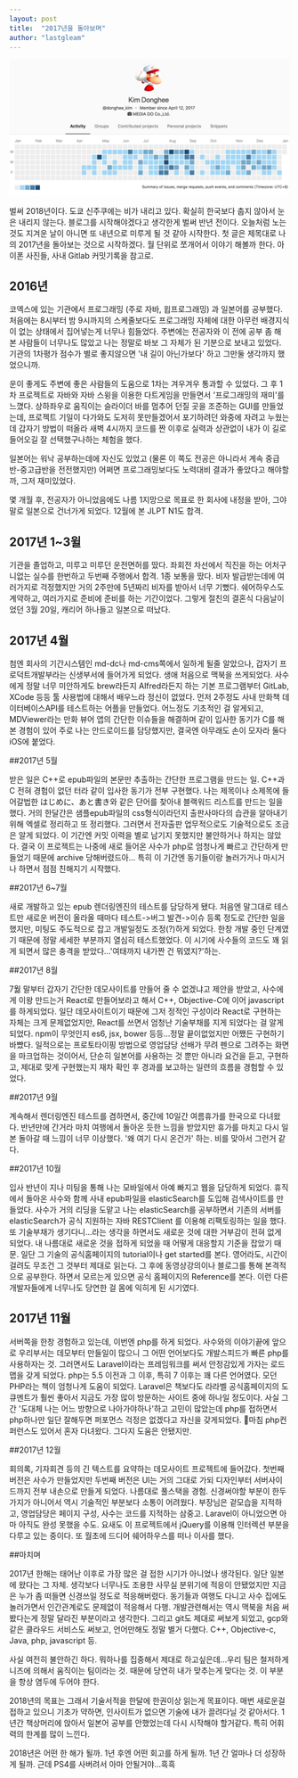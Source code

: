 ```yaml
---
layout: post
title:  "2017년을 돌아보며"
author: "lastgleam"
---
```

![2017년의 커밋기록](/assets/images/2017_commits.jpeg)

벌써 2018년이다. 도쿄 신주쿠에는 비가 내리고 있다. 확실히 한국보다 춥지 않아서 눈은 내리지 않는다. 블로그를 시작해야겠다고 생각한게 벌써 반년 전이다. 오늘처럼 노는 것도 지겨운 날이 아니면 또 내년으로 미루게 될 것 같아 시작한다. 첫 글은 제목대로 나의 2017년을 돌아보는 것으로 시작하겠다. 월 단위로 쪼개어서 이야기 해볼까 한다. 아이폰 사진들, 사내 Gitlab 커밋기록을 참고로.

## 2016년

코엑스에 있는 기관에서 프로그래밍 (주로 자바, 윕프로그래밍) 과 일본어를 공부했다. 처음에는 8시부터 밤 9시까지의 스케줄보다도 프로그래밍 자체에 대한 아무런 배경지식이 없는 상태에서 집어넣는게 너무나 힘들었다. 주변에는 전공자와 이 전에 공부 좀 해 본 사람들이 너무나도 많았고 나는 정말로 바보 그 자체가 된 기분으로 보내고 있었다. 기관의 1차평가 점수가 별로 좋지않으면 '내 길이 아닌가보다' 하고 그만둘 생각까지 했었으니까.

운이 좋게도 주변에 좋은 사람들의 도움으로 1차는 겨우겨우 통과할 수 있었다. 그 후 1차 프로젝트로 자바와 자바 스윙을 이용한 다트게임을 만들면서 '프로그래밍의 재미'를 느꼈다. 상하좌우로 움직이는 슬라이더 바를 멈추어 던질 곳을 조준하는 GUI를 만들었는데, 프로젝트 기일이 다가와도 도저히 못만들겠어서 포기하려던 와중에 자려고 누웠는데 갑자기 방법이 떠올라 새벽 4시까지 코드를 짠 이후로 실력과 상관없이 내가 이 길로 들어오길 잘 선택했구나하는 체험을 했다.

일본어는 워낙 공부하는데에 자신도 있었고 (물론 이 쪽도 전공은 아니라서 계속 중급반-중고급반을 전전했지만) 어쩌면 프로그래밍보다도 노력대비 결과가 좋았다고 해야할까, 그저 재미있었다.

몇 개월 후, 전공자가 아니었음에도 나름 1지망으로 목표로 한 회사에 내정을 받아, 그야말로 일본으로 건너가게 되었다. 12월에 본 JLPT N1도 합격.

## 2017년 1~3윌

기관을 졸업하고, 미루고 미루던 운전면허를 땄다. 좌회전 차선에서 직진을 하는 어처구니없는 실수를 한번하고 두번째 주행에서 합격. 1종 보통을 땄다.
비자 발급받는데에 여러가지로 걱정했지만 거의 2주만에 5년짜리 비자를 받아서 너무 기뻤다. 쉐어하우스도 계약하고, 여러가지로 준비에 준비를 하는 기간이었다. 
그렇게 절친의 결혼식 다음날이었던 3월 20일, 캐리어 하나들고 일본으로 떠났다.

## 2017년 4월 

첨엔 회사의 기간시스템인 md-dc나 md-cms쪽에서 일하게 될줄 알았으나, 갑자기 프로덕트개발부라는 신생부서에 들어가게 되었다. 생애 처음으로 맥북을 쓰게되었다. 사수에게 정말 너무 미안하게도 brew라든지 Alfred라든지 하는 기본 프로그램부터 GitLab, XCode 등등 툴 사용법에 대해서 배우느라 정신이 없었다. 먼저 2주정도 사내 만화책 데이터베이스API를 테스트하는 어플을 만들었다. 어느정도 기초적인 걸 알게되고, MDViewer라는 만화 뷰어 앱의 간단한 이슈들을 해결하며 같이 입사한 동기가 C를 해본 경험이 있어 주로 나는 안드로이드를 담당했지만, 결국엔 아무래도 손이 모자라 둘다 iOS에 붙었다.

##2017년 5월

받은 일은 C++로 epub파일의 본문만 추출하는 간단한 프로그램을 만드는 일. 
C++과 C 전혀 경험이 없던 터라 같이 입사한 동기가 전부 구현했다. 나는 제목이나 소제목에 들어갈법한 はじめに、あと書き와 같은 단어를 찾아내 블랙워드 리스트를 만드는 일을 했다. 거의 한달간은 샘플epub파일의 css형식이라던지 출판사마다의 습관을 알아내기 위해 엑셀로 정리하고 또 정리했다. 그러면서 전자출판 업무적으로도 기술적으로도 조금은 알게 되었다. 이 기간엔 커밋 이력을 별로 남기지 못했지만 불안하거나 하지는 않았다.
결국 이 프로젝트는 나중에 새로 들어온 사수가 php로 엄청나게 빠르고 간단하게 만들었기 때문에 archive 당해버렸드아...
특히 이 기간엔 동기들이랑 놀러가거나 마시거나 하면서 점점 친해지기 시작했다.

##2017년 6~7월

새로 개발하고 있는 epub 렌더링엔진의 테스트를 담당하게 됐다. 처음엔 말그대로 테스트만 새로운 버전이 올라올 때마다 테스트->버그 발견->이슈 등록 정도로 간단한 일을 했지만, 미팅도 주도적으로 잡고 개발일정도 조정(?)하게 되었다. 한창 개발 중인 단계였기 때문에 정말 세세한 부분까지 열심히 테스트했었다. 이 시기에 사수들의 코드도 꽤 읽게 되면서 많은 충격을 받았다...'여태까지 내가짠 건 뭐였지?'하는.

##2017년 8월 

7웖 말부터 갑자기 간단한 데모사이트를 만들어 줄 수 없겠냐고 제안을 받았고, 사수에게 이왕 만드는거 React로 만들어보라고 해서 C++, Objective-C에 이어 javascript를 하게되었다. 일단 데모사이트이기 때문에 그저 정적인 구성이라 React로 구현하는 자체는 크게 문제없었지만, React를 쓰면서 엄청난 기술부채를 지게 되었다는 걸 알게되었다. npm이 무엇인지 es6, jsx, bower 등등...정말 끝이없었지만 어쨌든 구현하기 바빴다. 일적으로는 프로토타이핑 방법으로 영업담당 선배가 무려 펜으로 그려주는 화면을 마크업하는 것이어서, 단순히 일본어를 사용하는 것 뿐만 아니라 요건을 듣고, 구현하고, 제대로 맞게 구현했는지 재차 확인 후 경과를 보고하는 일련의 흐름을 경험할 수 있었다. 

##2017년 9월

계속해서 렌더링엔진 테스트를 겸하면서, 중간에 10일간 여름휴가를 한국으로 다녀왔다. 반년만에 간거라 마치 여행에서 돌아온 듯한 느낌을 받았지만 휴가를 마치고 다시 일본 돌아갈 때 느낌이 너무 이상했다. '왜 여기 다시 온건가' 하는. 비를 맞아서 그런거 같다.

##2017년 10월

입사 반년이 지나 미팅을 통해 나는 모바일에서 아예 빠지고 웹을 담당하게 되었다. 휴직에서 돌아온 사수와 함께 사내 epub파일을 elasticSearch를 도입해 검색사이트를 만들었다. 사수가 거의 리딩을 도맡고 나는 elasticSearch를 공부하면서 기존의 서버를 elasticSearch가 공식 지원하는 자바 RESTClient 를 이용해 리팩토링하는 일을 했다. 또 기술부채가 생기다니...라는 생각을 하면서도 새로운 것에 대한 거부감이 전혀 없게 되었다. 내 나름대로 새로운 것을 접하게 되었을 때 어떻게 대응할지 기준을 잡았기 때문. 일단 그 기술의 공식홈페이지의 tutorial이나 get started를 본다. 영어라도, 시간이 걸려도 무조건 그 것부터 제대로 읽는다. 그 후에 동영상강의이나 블로그를 통해 본격적으로 공부한다. 하면서 모르는게 있으면 공식 홈페이지의 Reference를 본다. 이런 다른 개발자들에게 너무나도 당연한 걸 몸에 익히게 된 시기였다.

## 2017년 11월

서버쪽을 한창 경험하고 있는데, 이번엔 php를 하게 되었다. 사수와의 이야기끝에 앞으로 우리부서는 데모부터 만들일이 많으니 그 어떤 언어보다도 개발스피드가 빠른 php를 사용하자는 것. 그러면서도 Laravel이라는 프레임워크를 써서 안정감있게 가자는 로드맵을 갖게 되었다.
php는 5.5 이전과 그 이후, 특히 7 이후는 꽤 다른 언어였다. 모던PHP라는 책이 엄청나게 도움이 되었다. Laravel은 책보다도 라라벨 공식홈페이지의 도큐멘트가 훨씬 좋아서 지금도 가장 많이 방문하는 사이트 중에 하나일 정도이다.
사실 그간 '도대체 나는 어느 방향으로 나아가야하나'하고 고민이 많았는데 php를 접하면서 php하나만 일단 잘해두면 퍼포먼스 걱정은 없겠다고 자신을 갖게되었다.
마침 php컨퍼런스도 있어서 혼자 다녀왔다. 그다지 도움은 안됐지만.

##2017년 12월

회의록, 기자회견 등의 긴 텍스트를 요약하는 데모사이트 프로젝트에 들어갔다. 첫번째 버전은 사수가 만들었지만 두번째 버전은 UI는 거의 그대로 가되 디자인부터 서버사이드까지 전부 내손으로 만들게 되었다. 나름대로 풀스택을 경험. 신경써야할 부분이 한두가지가 아니어서 역시 기술적인 부분보다 소통이 어려웠다. 부장님은 겉모습을 지적하고, 영업담당은 페이지 구성, 사수는 코드를 지적하는 삼중고. Laravel이 아니었으면 아마 아직도 완성 못했을 수도.
요새도 이 프로젝트에서 jQuery를 이용해 인터렉션 부분을 다루고 있는 중이다.
또 월초에 드디어 쉐어하우스를 떠나 이사를 했다.

##마치며 

2017년 한해는 태어난 이후로 가장 많은 걸 접한 시기가 아니었나 생각된다. 일단 일본에 왔다는 그 자체. 생각보다 너무나도 조용한 사무실 분위기에 적응이 안됐었지만 지금은 누가 좀 떠들면 신경쓰일 정도로 적응해버렸다. 동기들과 여행도 다니고 사수 집에도 놀러가면서 인간관계로도 문제없이 적응해서 다행. 개발관련해서는 역시 맥북을 처음 써봤다는게 정말 달라진 부분이라고 생각한다. 그리고 git도 제대로 써보게 되었고, gcp와 같은 클라우드 서비스도 써보고, 언어만해도 정말 별거 다했다. C++, Objective-c, Java, php, javascript 등.

사실 여전히 불안하긴 하다. 뭐하나를 집중해서 제대로 하고싶은데...우리 팀은 철저하게 니즈에 의해서 움직이는 팀이라는 것. 때문에 당연히 내가 맞추는게 맞다는 것. 이 부분을 항상 염두에 두어야 한다.

2018년의 목표는 그래서 기술서적을 한달에 한권이상 읽는게 목표이다. 매번 새로운걸 접하고 있으니 기초가 약하면, 인사이트가 없으면 기술에 내가 끌려다닐 것 같아서다. 1년간 책상머리에 앉아서 일본어 공부를 안했었는데 다시 시작해야 할거같다. 특히 어휘력의 한계를 많이 느낀다.

2018년은 어떤 한 해가 될까. 1년 후엔 어떤 회고를 하게 될까. 1년 간 얼마나 더 성장하게 될까.
근데 PS4를 사버려서 아마 안될거야...흑흑